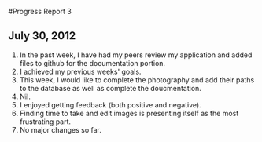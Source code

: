 #Progress Report 3

## July 30, 2012

1. In the past week, I have had my peers review my application and added files to github for the documentation portion.
2. I achieved my previous weeks' goals.
3. This week, I would like to complete the photography and add their paths to the database as well as complete the doucmentation.
4. Nil.
5. I enjoyed getting feedback (both positive and negative).
6. Finding time to take and edit images is presenting itself as the most frustrating part.
7. No major changes so far.